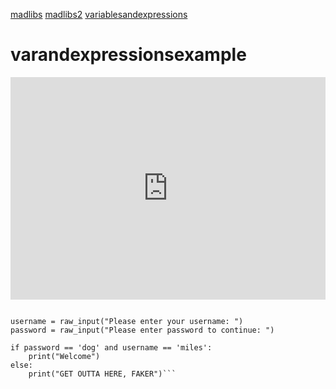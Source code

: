 [madlibs](https://milesccoleman.com/madlibs) [madlibs2](https://milesccoleman.com/madlibs2/) [variablesandexpressions](https://milesccoleman.com/varandexpressionsexample/)
# varandexpressionsexample
<iframe src="https://trinket.io/embed/python/99fde1e1d8?start=result" width="100%" height="356" frameborder="0" marginwidth="0" marginheight="0" allowfullscreen></iframe>
<p></p>

<p></p>

<p></p>

<p></p>

<p></p>

<p></p>

<p></p>

<p></p>

<p></p>

<p></p>

<p></p>

<p></p>

<p></p>

```print("Hello. Please follow the prompts to sign in.") 

username = raw_input("Please enter your username: ") 
password = raw_input("Please enter password to continue: ")

if password == 'dog' and username == 'miles': 
    print("Welcome")
else:
    print("GET OUTTA HERE, FAKER")``` 
